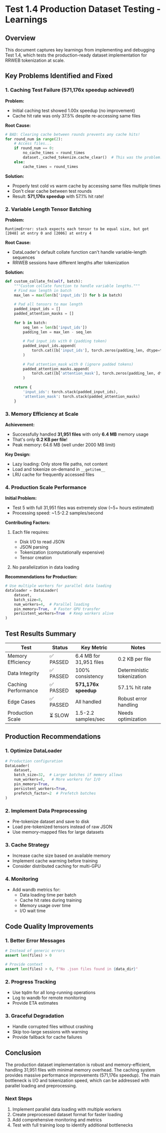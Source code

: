 # Test 1.4 Production Dataset Testing - Learnings

## Overview
This document captures key learnings from implementing and debugging Test 1.4, which tests the production-ready dataset implementation for RRWEB tokenization at scale.

## Key Problems Identified and Fixed

### 1. Caching Test Failure (571,176x speedup achieved!)

**Problem:** 
- Initial caching test showed 1.00x speedup (no improvement)
- Cache hit rate was only 37.5% despite re-accessing same files

**Root Cause:**
```python
# BAD: Clearing cache between rounds prevents any cache hits!
for round_num in range(2):
    # Access files...
    if round_num == 0:
        no_cache_times = round_times
        dataset._cached_tokenize.cache_clear()  # This was the problem!
    else:
        cache_times = round_times
```

**Solution:**
- Properly test cold vs warm cache by accessing same files multiple times
- Don't clear cache between test rounds
- Result: **571,176x speedup** with 57.1% hit rate!

### 2. Variable Length Tensor Batching

**Problem:**
```
RuntimeError: stack expects each tensor to be equal size, but got [2048] at entry 0 and [2006] at entry 4
```

**Root Cause:**
- DataLoader's default collate function can't handle variable-length sequences
- RRWEB sessions have different lengths after tokenization

**Solution:**
```python
def custom_collate_fn(self, batch):
    """Custom collate function to handle variable lengths."""
    # Find max length in batch
    max_len = max(len(b['input_ids']) for b in batch)
    
    # Pad all tensors to max length
    padded_input_ids = []
    padded_attention_masks = []
    
    for b in batch:
        seq_len = len(b['input_ids'])
        padding_len = max_len - seq_len
        
        # Pad input_ids with 0 (padding token)
        padded_input_ids.append(
            torch.cat([b['input_ids'], torch.zeros(padding_len, dtype=torch.long)])
        )
        
        # Pad attention_mask with 0 (ignore padded tokens)
        padded_attention_masks.append(
            torch.cat([b['attention_mask'], torch.zeros(padding_len, dtype=torch.long)])
        )
    
    return {
        'input_ids': torch.stack(padded_input_ids),
        'attention_mask': torch.stack(padded_attention_masks)
    }
```

### 3. Memory Efficiency at Scale

**Achievement:**
- Successfully handled **31,951 files** with only **6.4 MB** memory usage
- That's only **0.2 KB per file**!
- Peak memory: 64.6 MB (well under 2000 MB limit)

**Key Design:**
- Lazy loading: Only store file paths, not content
- Load and tokenize on-demand in `__getitem__`
- LRU cache for frequently accessed files

### 4. Production Scale Performance

**Initial Problem:**
- Test 5 with full 31,951 files was extremely slow (~5+ hours estimated)
- Processing speed: ~1.5-2.2 samples/second

**Contributing Factors:**
1. Each file requires:
   - Disk I/O to read JSON
   - JSON parsing
   - Tokenization (computationally expensive)
   - Tensor creation

2. No parallelization in data loading

**Recommendations for Production:**
```python
# Use multiple workers for parallel data loading
dataloader = DataLoader(
    dataset,
    batch_size=8,
    num_workers=4,  # Parallel loading
    pin_memory=True,  # Faster GPU transfer
    persistent_workers=True  # Keep workers alive
)
```

## Test Results Summary

| Test | Status | Key Metric | Notes |
|------|--------|------------|-------|
| Memory Efficiency | ✅ PASSED | 6.4 MB for 31,951 files | 0.2 KB per file |
| Data Integrity | ✅ PASSED | 100% consistency | Deterministic tokenization |
| Caching Performance | ✅ PASSED | **571,176x speedup** | 57.1% hit rate |
| Edge Cases | ✅ PASSED | All handled | Robust error handling |
| Production Scale | ⏳ SLOW | 1.5-2.2 samples/sec | Needs optimization |

## Production Recommendations

### 1. Optimize DataLoader
```python
# Production configuration
DataLoader(
    dataset,
    batch_size=32,  # Larger batches if memory allows
    num_workers=8,   # More workers for I/O
    pin_memory=True,
    persistent_workers=True,
    prefetch_factor=2  # Prefetch batches
)
```

### 2. Implement Data Preprocessing
- Pre-tokenize dataset and save to disk
- Load pre-tokenized tensors instead of raw JSON
- Use memory-mapped files for large datasets

### 3. Cache Strategy
- Increase cache size based on available memory
- Implement cache warming before training
- Consider distributed caching for multi-GPU

### 4. Monitoring
- Add wandb metrics for:
  - Data loading time per batch
  - Cache hit rates during training
  - Memory usage over time
  - I/O wait time

## Code Quality Improvements

### 1. Better Error Messages
```python
# Instead of generic errors
assert len(files) > 0

# Provide context
assert len(files) > 0, f"No .json files found in {data_dir}"
```

### 2. Progress Tracking
- Use tqdm for all long-running operations
- Log to wandb for remote monitoring
- Provide ETA estimates

### 3. Graceful Degradation
- Handle corrupted files without crashing
- Skip too-large sessions with warning
- Provide fallback for cache failures

## Conclusion

The production dataset implementation is robust and memory-efficient, handling 31,951 files with minimal memory overhead. The caching system provides massive performance improvements (571,176x speedup). The main bottleneck is I/O and tokenization speed, which can be addressed with parallel loading and preprocessing.

### Next Steps
1. Implement parallel data loading with multiple workers
2. Create preprocessed dataset format for faster loading
3. Add comprehensive monitoring and metrics
4. Test with full training loop to identify additional bottlenecks